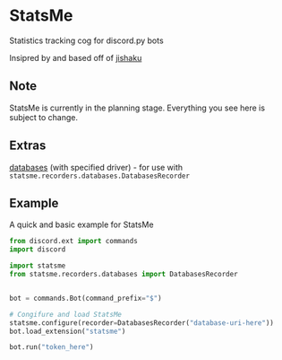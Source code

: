 # StatsMe

Statistics tracking cog for discord.py bots

Insipred by and based off of [jishaku](https://github.com/Gorialis/jishaku)

## Note

StatsMe is currently in the planning stage.
Everything you see here is subject to change.

## Extras

[databases](https://github.com/encode/databases) (with specified driver) -
for use with `statsme.recorders.databases.DatabasesRecorder`

## Example

A quick and basic example for StatsMe

```py
from discord.ext import commands
import discord

import statsme
from statsme.recorders.databases import DatabasesRecorder


bot = commands.Bot(command_prefix="$")

# Congifure and load StatsMe
statsme.configure(recorder=DatabasesRecorder("database-uri-here"))
bot.load_extension("statsme")

bot.run("token_here")
```

